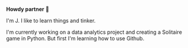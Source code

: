 **Howdy partner** 🤠

I'm J. I like to learn things and tinker.

I'm currently working on a data analytics project and creating a Solitaire game in Python.
But first I'm learning how to use Github.

<!--
**jsavagedesign/jsavagedesign** is a ✨ _special_ ✨ repository because its `README.md` (this file) appears on your GitHub profile.

Here are some ideas to get you started:

- 🔭 I’m currently working on ...
- 🌱 I’m currently learning ...
- 👯 I’m looking to collaborate on ...
- 🤔 I’m looking for help with ...
- 💬 Ask me about ...
- 📫 How to reach me: ...
- 😄 Pronouns: ...
- ⚡ Fun fact: ...
-->
